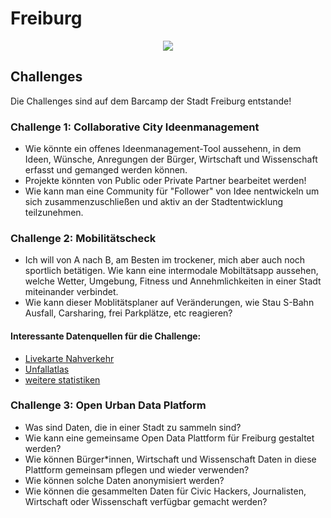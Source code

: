 # Freiburg

<center><img src="https://smartcountry-hacks.de/wp-content/uploads/2018/09/smartcountry-hacks-digital-freiburg.png" /> </center>

## Challenges
Die Challenges sind auf dem Barcamp der Stadt Freiburg entstande!

### Challenge 1: Collaborative City Ideenmanagement

* Wie könnte ein offenes Ideenmanagement-Tool aussehenn, in dem Ideen, Wünsche, Anregungen der Bürger, Wirtschaft und Wissenschaft erfasst und gemanged werden können. 
* Projekte könnten von Public oder Private Partner bearbeitet werden!
* Wie kann man eine Community für "Follower" von Idee nentwickeln  um sich zusammenzuschließen und aktiv an der Stadtentwicklung teilzunehmen.


### Challenge 2: Mobilitätscheck

* Ich will von A nach B, am Besten im trockener, mich aber auch noch sportlich betätigen. Wie kann eine intermodale Mobiltätsapp aussehen, welche Wetter, Umgebung, Fitness und Annehmlichkeiten in einer Stadt miteinander verbindet. 
* Wie kann dieser Moblitätsplaner auf Veränderungen, wie Stau S-Bahn Ausfall, Carsharing, frei Parkplätze,  etc reagieren?

#### Interessante Datenquellen für die Challenge:
* [Livekarte Nahverkehr](http://fahrinfo.vbb.de/bin/help.exe/dnL=vs_mobilitymap&tpl=fullmap&tabApp=show)
* [Unfallatlas](https://unfallatlas.statistikportal.de/)
* [weitere statistiken](https://www-genesis.destatis.de/genesis/online)


### Challenge 3: Open Urban Data Platform

* Was sind Daten, die in einer Stadt zu sammeln sind?
* Wie kann eine gemeinsame Open Data Plattform für Freiburg gestaltet werden?
* Wie können Bürger*innen, Wirtschaft und Wissenschaft Daten in diese Plattform gemeinsam pflegen und wieder verwenden?
* Wie können solche Daten anonymisiert werden?
* Wie können die gesammelten Daten für Civic Hackers, Journalisten, Wirtschaft oder Wissenschaft verfügbar gemacht werden?

 
